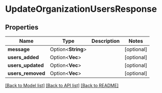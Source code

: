 # UpdateOrganizationUsersResponse

## Properties

Name | Type | Description | Notes
------------ | ------------- | ------------- | -------------
**message** | Option<**String**> |  | [optional]
**users_added** | Option<**Vec<String>**> |  | [optional]
**users_updated** | Option<**Vec<String>**> |  | [optional]
**users_removed** | Option<**Vec<String>**> |  | [optional]

[[Back to Model list]](../README.md#documentation-for-models) [[Back to API list]](../README.md#documentation-for-api-endpoints) [[Back to README]](../README.md)


